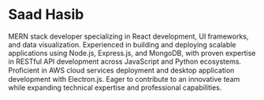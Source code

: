 # Saad Hasib

MERN stack developer specializing in React development, UI frameworks, and data visualization. Experienced in building and deploying scalable applications using Node.js, Express.js, and MongoDB, with proven expertise in RESTful API development across JavaScript and Python ecosystems. Proﬁcient in AWS cloud services deployment and desktop application development with Electron.js. Eager to contribute to an innovative team while expanding technical expertise and professional capabilities.

